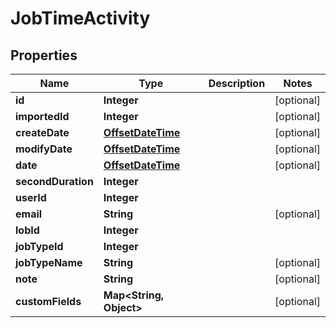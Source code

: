 
# JobTimeActivity

## Properties
Name | Type | Description | Notes
------------ | ------------- | ------------- | -------------
**id** | **Integer** |  |  [optional]
**importedId** | **Integer** |  |  [optional]
**createDate** | [**OffsetDateTime**](OffsetDateTime.md) |  |  [optional]
**modifyDate** | [**OffsetDateTime**](OffsetDateTime.md) |  |  [optional]
**date** | [**OffsetDateTime**](OffsetDateTime.md) |  |  [optional]
**secondDuration** | **Integer** |  | 
**userId** | **Integer** |  | 
**email** | **String** |  |  [optional]
**lobId** | **Integer** |  | 
**jobTypeId** | **Integer** |  | 
**jobTypeName** | **String** |  |  [optional]
**note** | **String** |  |  [optional]
**customFields** | **Map&lt;String, Object&gt;** |  |  [optional]



